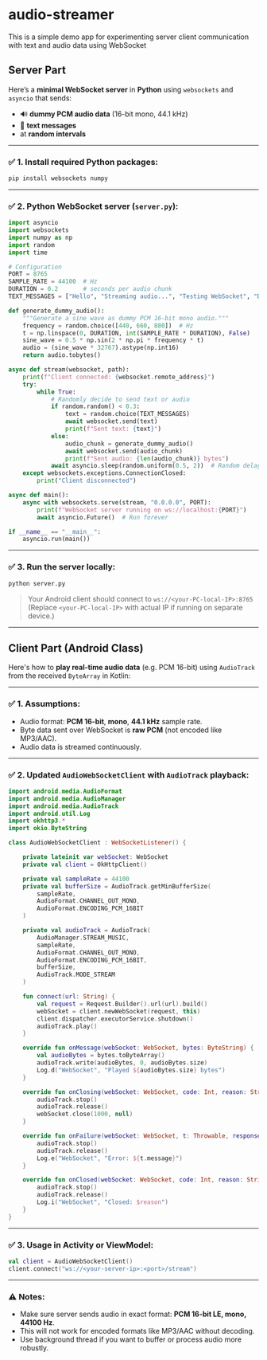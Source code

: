 # audio-streamer
This is a simple demo app for experimenting server client communication with text and audio data using WebSocket


## Server Part

Here’s a **minimal WebSocket server** in **Python** using `websockets` and `asyncio` that sends:

* 🔊 **dummy PCM audio data** (16-bit mono, 44.1 kHz)
* 💬 **text messages**
* at **random intervals**

---

### ✅ 1. **Install required Python packages**:

```bash
pip install websockets numpy
```

---

### ✅ 2. **Python WebSocket server (`server.py`)**:

```python
import asyncio
import websockets
import numpy as np
import random
import time

# Configuration
PORT = 8765
SAMPLE_RATE = 44100  # Hz
DURATION = 0.2       # seconds per audio chunk
TEXT_MESSAGES = ["Hello", "Streaming audio...", "Testing WebSocket", "Dummy message"]

def generate_dummy_audio():
    """Generate a sine wave as dummy PCM 16-bit mono audio."""
    frequency = random.choice([440, 660, 880])  # Hz
    t = np.linspace(0, DURATION, int(SAMPLE_RATE * DURATION), False)
    sine_wave = 0.5 * np.sin(2 * np.pi * frequency * t)
    audio = (sine_wave * 32767).astype(np.int16)
    return audio.tobytes()

async def stream(websocket, path):
    print(f"Client connected: {websocket.remote_address}")
    try:
        while True:
            # Randomly decide to send text or audio
            if random.random() < 0.3:
                text = random.choice(TEXT_MESSAGES)
                await websocket.send(text)
                print(f"Sent text: {text}")
            else:
                audio_chunk = generate_dummy_audio()
                await websocket.send(audio_chunk)
                print(f"Sent audio: {len(audio_chunk)} bytes")
            await asyncio.sleep(random.uniform(0.5, 2))  # Random delay
    except websockets.exceptions.ConnectionClosed:
        print("Client disconnected")

async def main():
    async with websockets.serve(stream, "0.0.0.0", PORT):
        print(f"WebSocket server running on ws://localhost:{PORT}")
        await asyncio.Future()  # Run forever

if __name__ == "__main__":
    asyncio.run(main())
```

---

### ✅ 3. **Run the server locally**:

```bash
python server.py
```

> Your Android client should connect to `ws://<your-PC-local-IP>:8765`
> (Replace `<your-PC-local-IP>` with actual IP if running on separate device.)

---

## Client Part (Android Class)

Here's how to **play real-time audio data** (e.g. PCM 16-bit) using `AudioTrack` from the received `ByteArray` in Kotlin:

---

### ✅ 1. **Assumptions**:

* Audio format: **PCM 16-bit**, **mono**, **44.1 kHz** sample rate.
* Byte data sent over WebSocket is **raw PCM** (not encoded like MP3/AAC).
* Audio data is streamed continuously.

---

### ✅ 2. **Updated `AudioWebSocketClient` with `AudioTrack` playback**:

```kotlin
import android.media.AudioFormat
import android.media.AudioManager
import android.media.AudioTrack
import android.util.Log
import okhttp3.*
import okio.ByteString

class AudioWebSocketClient : WebSocketListener() {

    private lateinit var webSocket: WebSocket
    private val client = OkHttpClient()

    private val sampleRate = 44100
    private val bufferSize = AudioTrack.getMinBufferSize(
        sampleRate,
        AudioFormat.CHANNEL_OUT_MONO,
        AudioFormat.ENCODING_PCM_16BIT
    )

    private val audioTrack = AudioTrack(
        AudioManager.STREAM_MUSIC,
        sampleRate,
        AudioFormat.CHANNEL_OUT_MONO,
        AudioFormat.ENCODING_PCM_16BIT,
        bufferSize,
        AudioTrack.MODE_STREAM
    )

    fun connect(url: String) {
        val request = Request.Builder().url(url).build()
        webSocket = client.newWebSocket(request, this)
        client.dispatcher.executorService.shutdown()
        audioTrack.play()
    }

    override fun onMessage(webSocket: WebSocket, bytes: ByteString) {
        val audioBytes = bytes.toByteArray()
        audioTrack.write(audioBytes, 0, audioBytes.size)
        Log.d("WebSocket", "Played ${audioBytes.size} bytes")
    }

    override fun onClosing(webSocket: WebSocket, code: Int, reason: String) {
        audioTrack.stop()
        audioTrack.release()
        webSocket.close(1000, null)
    }

    override fun onFailure(webSocket: WebSocket, t: Throwable, response: Response?) {
        audioTrack.stop()
        audioTrack.release()
        Log.e("WebSocket", "Error: ${t.message}")
    }

    override fun onClosed(webSocket: WebSocket, code: Int, reason: String) {
        audioTrack.stop()
        audioTrack.release()
        Log.i("WebSocket", "Closed: $reason")
    }
}
```

---

### ✅ 3. **Usage in Activity or ViewModel**:

```kotlin
val client = AudioWebSocketClient()
client.connect("ws://<your-server-ip>:<port>/stream")
```

---

### ⚠️ Notes:

* Make sure server sends audio in exact format: **PCM 16-bit LE, mono, 44100 Hz**.
* This will not work for encoded formats like MP3/AAC without decoding.
* Use background thread if you want to buffer or process audio more robustly.
